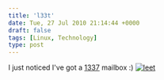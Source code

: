 ```yaml
---
title: 'l33t'
date: Tue, 27 Jul 2010 21:14:44 +0000
draft: false
tags: [Linux, Technology]
type: post
---
```


I just noticed I've got a [1337](http://en.wikipedia.org/wiki/Leet) mailbox :) [![](http://zeusville.files.wordpress.com/2010/07/leet.png "leet")](http://zeusville.files.wordpress.com/2010/07/leet.png)